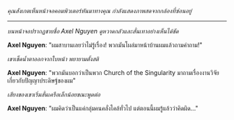 _คุณสังเกตเห็นหน้าจอคอมพิวเตอร์หันมาทางคุณ กำลังแสดงภาพสดจากกล้องที่ซ่อนอยู่_

---

_บนหน้าจอปรากฏชายชื่อ Axel Nguyen ดูหวาดกลัวและสั่นเทาอย่างเห็นได้ชัด_

**Axel Nguyen**: "ผมสาบานเลยว่าไม่รู้เรื่อง! พวกมันโผล่มาหน้าบ้านผมแล้วถามคำถาม!"

_เขาเช็ดน้ำตาออกจากใบหน้า พยายามตั้งสติ_

**Axel Nguyen**: "พวกมันบอกว่าเป็นพวก Church of the Singularity มาถามเรื่องงานวิจัยเกี่ยวกับปัญญาประดิษฐ์ของผม"

_เสียงของเขาเริ่มสั่นเครือเล็กน้อยขณะพูดต่อ_

**Axel Nguyen**: "ผมคิดว่าเป็นแค่กลุ่มคนคลั่งไคล้ทั่วไป แต่ตอนนี้ผมรู้แล้วว่าคิดผิด..."
